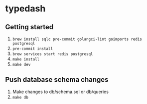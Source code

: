 # typedash

## Getting started

1. `brew install sqlc pre-commit golangci-lint goimports redis postgresql`
2. `pre-commit install`
3. `brew services start redis postgresql`
4. `make install`
5. `make dev`

## Push database schema changes

1. Make changes to db/schema.sql or db/queries
2. `make db`
